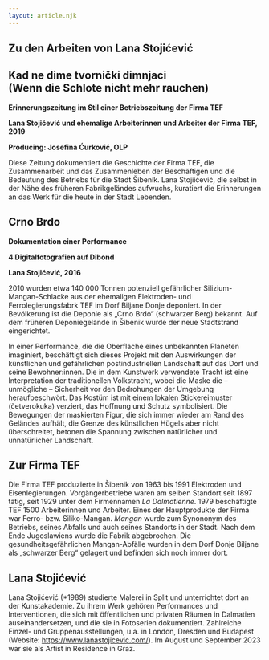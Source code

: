 ```yaml
---
layout: article.njk
---
```


## Zu den Arbeiten von Lana Stojićević


## Kad ne dime tvornički dimnjaci <br/>(Wenn die Schlote nicht mehr rauchen)

**Erinnerungszeitung im Stil einer Betriebszeitung der Firma TEF**

**Lana Stojićević und ehemalige Arbeiterinnen und Arbeiter der Firma TEF, 2019**

**Producing: Josefina Ćurković, OLP**

Diese Zeitung dokumentiert die Geschichte der Firma TEF, die Zusammenarbeit und das Zusammenleben der Beschäftigen und die Bedeutung des Betriebs für die Stadt Šibenik. Lana Stojiićević, die selbst in der Nähe des früheren Fabrikgeländes aufwuchs,  kuratiert die Erinnerungen an das Werk für die heute in der Stadt Lebenden. 




## Crno Brdo

**Dokumentation einer Performance**

**4 Digitalfotografien auf Dibond**

**Lana Stojićević, 2016**

2010 wurden etwa 140 000 Tonnen potenziell gefährlicher Silizium-Mangan-Schlacke  aus der ehemaligen Elektroden- und Ferrolegierungsfabrk TEF im Dorf Biljane Donje deponiert. In der Bevölkerung ist die Deponie als „Crno Brdo“ (schwarzer Berg) bekannt. Auf dem früheren Deponiegelände in Šibenik wurde der neue Stadtstrand eingerichtet. 

In einer Performance, die die Oberfläche eines unbekannten Planeten imaginiert, beschäftigt sich dieses Projekt mit den Auswirkungen der künstlichen und gefährlichen postindustriellen Landschaft auf das Dorf und seine Bewohner:innen. Die in dem Kunstwerk verwendete Tracht ist eine Interpretation der traditionellen Volkstracht, wobei die Maske die – unmögliche – Sicherheit vor den Bedrohungen der Umgebung heraufbeschwört. Das Kostüm ist mit einem lokalen Stickereimuster (četverokuka) verziert, das Hoffnung und Schutz symbolisiert. Die Bewegungen der maskierten Figur, die sich immer wieder am Rand des Geländes aufhält, die Grenze des künstlichen Hügels aber nicht überschreitet, betonen die Spannung zwischen natürlicher und unnatürlicher Landschaft.


## Zur Firma TEF

Die Firma TEF produzierte in Šibenik von 1963 bis 1991 Elektroden und Eisenlegierungen. Vorgängerbetriebe waren am selben Standort seit 1897 tätig, seit 1929 unter dem Firmennamen *La Dalmatienne*. 1979 beschäftigte TEF 1500 Arbeiterinnen und Arbeiter. Eines der Hauptprodukte der Firma war Ferro- bzw. Siliko-Mangan. *Mangan* wurde zum Synononym des Betriebs, seines Abfalls und auch seines Standorts in der Stadt. Nach dem Ende Jugoslawiens wurde die Fabrik abgebrochen. Die gesundheitsgefährlichen Mangan-Abfälle wurden in dem Dorf Donje Biljane als „schwarzer Berg“ gelagert und befinden sich noch immer dort. 

## Lana Stojićević

Lana Stojićević (*1989) studierte Malerei in Split und unterrichtet dort an der Kunstakademie. Zu ihrem Werk gehören Performances und Interventionen, die sich mit öffentlichen und privaten Räumen in Dalmatien auseinandersetzen, und die sie in Fotoserien dokumentiert. Zahlreiche Einzel- und Gruppenausstellungen, u.a. in London, Dresden und Budapest (Website: <https://www.lanastojicevic.com/>). Im August und September 2023 war sie als Artist in Residence in Graz. 
